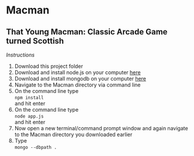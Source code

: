 Macman
======

That Young Macman: Classic Arcade Game turned Scottish
------------------------------------------------------

*Instructions*

1)  Download this project folder  
2)  Download and install node.js on your computer [here](http://nodejs.org/download/)  
3)  Download and install mongodb on your computer [here](https://www.mongodb.org/downloads)  
4)  Navigate to the Macman directory via command line    
5)  On the command line type  
<code>npm install</code>  
and hit enter  
6)  On the command line type  
<code>node app.js</code>  
and hit enter  
7)  Now open a new terminal/command prompt window and again navigate to the Macman directory you downloaded earlier  
8)  Type  
<code>mongo --dbpath .</code>   

